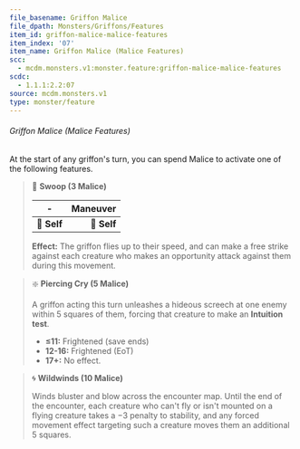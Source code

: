 ```yaml
---
file_basename: Griffon Malice
file_dpath: Monsters/Griffons/Features
item_id: griffon-malice-malice-features
item_index: '07'
item_name: Griffon Malice (Malice Features)
scc:
  - mcdm.monsters.v1:monster.feature:griffon-malice-malice-features
scdc:
  - 1.1.1:2.2:07
source: mcdm.monsters.v1
type: monster/feature
---
```


###### Griffon Malice (Malice Features)

At the start of any griffon's turn, you can spend Malice to activate one of the following features.

<!-- -->
> 👤 **Swoop (3 Malice)**
>
> | **-**       | **Maneuver** |
> | ----------- | -----------: |
> | **📏 Self** |  **🎯 Self** |
>
> **Effect:** The griffon flies up to their speed, and can make a free strike against each creature who makes an opportunity attack against them during this movement.

<!-- -->
> ❇️ **Piercing Cry (5 Malice)**
>
> A griffon acting this turn unleashes a hideous screech at one enemy within 5 squares of them, forcing that creature to make an **Intuition test**.
>
> - **≤11:** Frightened (save ends)
> - **12-16:** Frightened (EoT)
> - **17+:** No effect.

<!-- -->
> 🌀 **Wildwinds (10 Malice)**
>
> Winds bluster and blow across the encounter map. Until the end of the encounter, each creature who can't fly or isn't mounted on a flying creature takes a −3 penalty to stability, and any forced movement effect targeting such a creature moves them an additional 5 squares.
